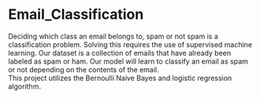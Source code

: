# Email_Classification
Deciding which class an email belongs to, spam or not spam is a classification problem. Solving this requires the use of supervised machine learning. Our dataset is a collection of emails that have already been labeled as spam or ham. Our model will learn to classify an email as spam or not depending on the contents of the email.<br>
This project utilizes the Bernoulli Naive Bayes and logistic regression algorithm.
